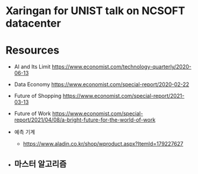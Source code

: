 # Xaringan for UNIST talk on NCSOFT datacenter 


# Resources 

- AI and Its Limit
https://www.economist.com/technology-quarterly/2020-06-13

- Data Economy 
https://www.economist.com/special-report/2020-02-22

- Future of Shopping
https://www.economist.com/special-report/2021-03-13

- Future of Work
https://www.economist.com/special-report/2021/04/08/a-bright-future-for-the-world-of-work

- 예측 기계 
  - https://www.aladin.co.kr/shop/wproduct.aspx?ItemId=179227627

- 마스터 알고리즘 
  - 
